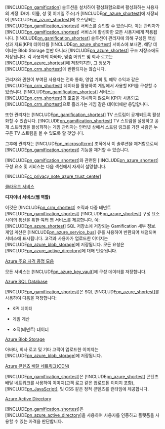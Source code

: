 [!INCLUDE[pn_gamification](pn-gamification.md)] 솔루션을 설치하여 활성화함으로써 활성화하는 사용자의 계정 ID(예: 이름, 성 및 이메일 주소)가 [!INCLUDE[pn_azure_shortest](pn-azure-shortest.md)]에 저장되어 [!INCLUDE[pn_azure_shortest](pn-azure-shortest.md)]에 호스팅되는 [!INCLUDE[pn_gamification_shortest](pn-gamification-shortest.md)] 서비스를 승인할 수 있습니다. 이는 관리자가 [!INCLUDE[pn_gamification_shortest](pn-gamification-shortest.md)] 서비스에 활성화한 모든 사용자에게 적용됩니다. [!INCLUDE[pn_gamification_shortest](pn-gamification-shortest.md)] 솔루션이 관리자에 의해 구성된 핵심 성과 지표(KPI) 데이터를 [!INCLUDE[pn_azure_shortest](pn-azure-shortest.md)] 서비스에 보내면, 해당 데이터는 Blob Storage 뿐만 아니라 [!INCLUDE[pn_azure_shortest](pn-azure-shortest.md)] 구조 저장소에도 저장됩니다.  각 사용자의 아바타, 맞춤 어워드 및 회사 로고는 [!INCLUDE[pn_azure_shortest](pn-azure-shortest.md)]에 저장되지만, 그 정보가 [!INCLUDE[pn_crm_shortest](pn-crm-shortest.md)]에 반환되지는 않습니다.  
  
관리자와 권한이 부여된 사용자는 전화 통화, 영업 기회 및 예약 수익과 같은 [!INCLUDE[pn_crm_shortest](pn-crm-shortest.md)] 데이터를 활용하여 게임에서 사용할 KPI를 구성할 수 있습니다. [!INCLUDE[pn_gamification_shortest](pn-gamification-shortest.md)] 서비스는 [!INCLUDE[pn_crm_shortest](pn-crm-shortest.md)]의 호출을 개시하지 않으며 KPI가 사용되고 [!INCLUDE[pn_crm_shortest](pn-crm-shortest.md)]으로 흘러가는 게임 같은 데이터에만 응답합니다.  
  
또한 관리자는 [!INCLUDE[pn_gamification_shortest](pn-gamification-shortest.md)] TV 스트림이 공개되도록 활성화할 수 있습니다. [!INCLUDE[pn_gamification_shortest](pn-gamification-shortest.md)] TV 스트림을 설정하고 공개 스트리밍을 활성화하는 게임 관리자는 인터넷 상에서 스트림 링크를 가진 사람은 누구든 TV 스트림을 볼 수 있도록 할 것입니다.  
  
그후에 관리자는 [!INCLUDE[pn_microsoftcrm](pn-microsoftcrm.md)] 조직에서 이 솔루션을 제거함으로써 [!INCLUDE[pn_gamification_shortest](pn-gamification-shortest.md)] 기능을 제거할 수 있습니다.  
  
[!INCLUDE[pn_gamification_shortest](pn-gamification-shortest.md)]와 관련된 [!INCLUDE[pn_azure_shortest](pn-azure-shortest.md)] 구성 요소 및 서비스는 다음 섹션에서 자세히 설명합니다.  
  
[!INCLUDE[cc_privacy_note_azure_trust_center](cc-privacy-note-azure-trust-center.md)]  
  
[클라우드 서비스](https://azure.microsoft.com/services/cloud-services/)  
  
 **디자이너 서비스(웹 역할)**  
  
이것은 [!INCLUDE[pn_crm_shortest](pn-crm-shortest.md)] 조직과 다중 테넌트 [!INCLUDE[pn_gamification_shortest](pn-gamification-shortest.md)] [!INCLUDE[pn_azure_shortest](pn-azure-shortest.md)] 구성 요소 사이의 통신을 위한 여러 웹 서비스를 제공합니다. 예: [!INCLUDE[pn_azure_shortest](pn-azure-shortest.md)] SQL 저장소에 저장되는 Gamification 세부 정보.  게임 계산은 [!INCLUDE[pn_azure_service_bus](pn-azure-service-bus.md)] 큐를 사용하여 반환되어 채점되며 서비스에 표시됩니다.  고객과 사용자가 업로드한 이미지는 [!INCLUDE[pn_azure_blob_storage](pn-azure-blob-storage.md)]에 저장됩니다. 모든 요청은 [!INCLUDE[pn_azure_active_directory](pn-azure-active-directory.md)]에 대해 인증됩니다.  
  
[Azure 주요 자격 증명 모음](https://azure.microsoft.com/services/key-vault/)  
  
모든 서비스는 [!INCLUDE[pn_azure_key_vault](pn-azure-key-vault.md)]에 구성 데이터를 저장합니다.  
  
[Azure SQL Database](https://azure.microsoft.com/services/sql-database/)  
  
[!INCLUDE[pn_gamification_shortest](pn-gamification-shortest.md)]은 SQL [!INCLUDE[pn_azure_shortest](pn-azure-shortest.md)]를 사용하여 다음을 저장합니다:  
  
- KPI 데이터  
  
- 게임 계산  
  
- 조직(테넌트) 데이터  
  
[Azure Blob Storage](https://azure.microsoft.com/services/storage/)  
  
아바타, 회사 로고 및 기타 고객이 업로드한 이미지는 [!INCLUDE[pn_azure_blob_storage](pn-azure-blob-storage.md)]에 저장됩니다.  
  
[Azure 콘텐츠 배달 네트워크(CDN)](https://azure.microsoft.com/services/cdn/)  
  
[!INCLUDE[pn_gamification_shortest](pn-gamification-shortest.md)]은 [!INCLUDE[pn_azure_shortest](pn-azure-shortest.md)] 콘텐츠 배달 네트워크를 사용하여 이미지(고객 로고 같은 업로드된 이미지 포함), [!INCLUDE[pn_JavaScript](pn-javascript.md)], 및 CSS 같은 정적 콘텐츠를 런타임에 제공합니다.  
  
[Azure Active Directory](https://azure.microsoft.com/services/active-directory/)  
  
[!INCLUDE[pn_gamification_shortest](pn-gamification-shortest.md)]은 [!INCLUDE[pn_azure_active_directory](pn-azure-active-directory.md)]을 사용하여 사용자를 인증하고 플랫폼을 사용할 수 있는 자격을 판단합니다.